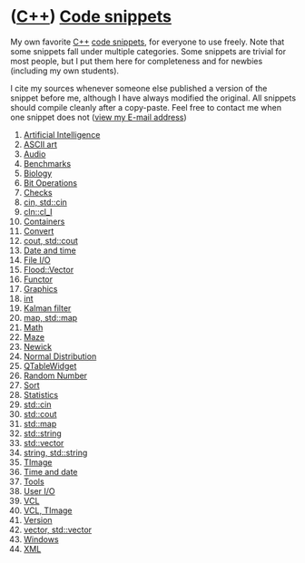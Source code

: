 # ([C++](Cpp.md)) [Code snippets](CppCodeSnippets.md)

My own favorite [C++](Cpp.md) [code snippets](CppCodeSnippets.md), for
everyone to use freely. Note that some snippets fall under multiple
categories. Some snippets are trivial for most people, but I put them
here for completeness and for newbies (including my own students).

I cite my sources whenever someone else published a version of the
snippet before me, although I have always modified the original. All
snippets should compile cleanly after a copy-paste. Feel free to contact
me when one snippet does not ([view my E-mail address](Email.png))

1.  [Artificial Intelligence](CppArtificialIntelligence.md)
2.  [ASCII art](CppAsciiArt.md)
3.  [Audio](CppAudio.md)
4.  [Benchmarks](CppBenchmark.md)
5.  [Biology](CppBiology.md)
6.  [Bit Operations](CppBitOperation.md)
7.  [Checks](CppCheck.md)
8.  [cin, std::cin](CppCin.md)
9.  [cln::cl\_I](CppCl_I.md)
10. [Containers](CppContainer.md)
11. [Convert](CppConvert.md)
12. [cout, std::cout](CppCout.md)
13. [Date and time](CppTime.md)
14. [File I/O](CppFileIo.md)
15. [Flood::Vector](CppFloodVector.md)
16. [Functor](CppFunctor.md)
17. [Graphics](CppGraphics.md)
18. [int](CppInt.md)
19. [Kalman filter](CppKalmanFilter.md)
20. [map, std::map](CppMap.md)
21. [Math](CppMath.md)
22. [Maze](CppMaze.md)
23. [Newick](CppNewick.md)
24. [Normal Distribution](CppNormalDistribution.md)
25. [QTableWidget](CppQTableWidget.md)
26. [Random Number](CppRandomNumber.md)
27. [Sort](CppSort.md)
28. [Statistics](CppStatistics.md)
29. [std::cin](CppCin.md)
30. [std::cout](CppCout.md)
31. [std::map](CppMap.md)
32. [std::string](CppStdString.md)
33. [std::vector](CppStdVector.md)
34. [string, std::string](CppStdString.md)
35. [TImage](CppTImage.md)
36. [Time and date](CppTime.md)
37. [Tools](Tools.md)
38. [User I/O](CppUserIo.md)
39. [VCL](CppVcl.md)
40. [VCL, TImage](CppTImage.md)
41. [Version](CppVersion.md)
42. [vector, std::vector](CppStdVector.md)
43. [Windows](CppWindows.md)
44. [XML](CppXml.md)
